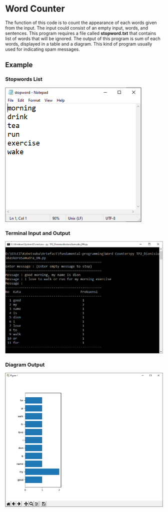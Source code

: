 # Word Counter

The function of this code is to count the appearance of each words given from the input. The input could consist of an empty input, words, and sentences. This program requires a file called **stopword.txt** that contains list of words that will be ignored. The output of this program is sum of each words, displayed in a table and a diagram. This kind of program usually used for indicating spam messages.

## Example
### Stopwords List
![](./Screenshots/stopwords.png)

### Terminal Input and Output
![](./Screenshots/terminal%20input%20output.png)

### Diagram Output
![](./Screenshots/diagram.png)
